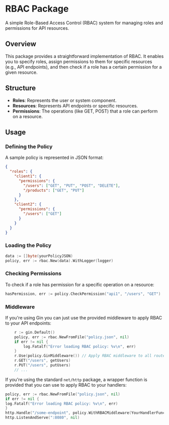 # RBAC Package

A simple Role-Based Access Control (RBAC) system for managing roles and permissions for API resources.

## Overview

This package provides a straightforward implementation of RBAC. It 
enables you to specify roles, assign permissions to them for specific 
resources (e.g., API endpoints), and then check if a role has a certain 
permission for a given resource.

## Structure

- **Roles**: Represents the user or system component.
- **Resources**: Represents API endpoints or specific resources.
- **Permissions**: The operations (like GET, POST) that a role can perform on a resource.

## Usage

### Defining the Policy

A sample policy is represented in JSON format:

```json
{
  "roles": {
    "client1": {
      "permissions": {
        "/users": ["GET", "PUT", "POST", "DELETE"],
        "/products": ["GET", "PUT"]
      }
    },
    "client2": {
      "permissions": {
        "/users": ["GET"]
      }
    }
  }
}
```

### Loading the Policy

```go
data := []byte(yourPolicyJSON)
policy, err := rbac.New(data).WithLogger(logger)
```

### Checking Permissions

To check if a role has permission for a specific operation on a resource:
```go
hasPermission, err := policy.CheckPermission("api1", "/users", "GET")
```

### Middleware

If you're using Gin you can just use the provided middleware to apply RBAC to your API endpoints:

```go
	r := gin.Default()
	policy, err := rbac.NewFromFile("policy.json", nil)
	if err != nil {
		log.Fatalf("Error loading RBAC policy: %v\n", err)
	}
	r.Use(policy.GinMiddleware()) // Apply RBAC middleware to all routes
	r.GET("/users", getUsers)
	r.PUT("/users", putUsers)
	// ...
```

If you're using the standard `net/http` package, a wrapper function is provided that you can use to apply RBAC to your handlers:

```go
policy, err := rbac.NewFromFile("policy.json", nil)
if err != nil {
log.Fatalf("Error loading RBAC policy: %v\n", err)
}
http.Handle("/some-endpoint", policy.WithRBACMiddleware(YourHandlerFunction))
http.ListenAndServe(":8080", nil)
```
